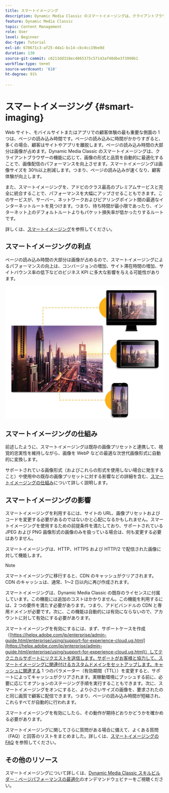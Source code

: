 ```yaml
---
title: スマートイメージング
description: Dynamic Media Classic のスマートイメージングは、クライアントブラウザーの機能に応じて、画像の形式と品質を自動的に最適化することで、画像配信のパフォーマンスを向上させます。それには、既存の画像プリセットを使用します。 スマートイメージングの詳細と、それを使用してページ読み込みの高速化によりカスタマーエクスペリエンス（顧客体験）を向上させる方法について説明します。
feature: Dynamic Media Classic
topic: Content Management
role: User
level: Beginner
doc-type: Tutorial
exl-id: 678671c3-af25-4da1-bc14-cbc4cc19be8d
duration: 130
source-git-commit: c6213dd318ec4865375c57143af40dbe3f3990b1
workflow-type: tm+mt
source-wordcount: '618'
ht-degree: 91%

---
```


# スマートイメージング {#smart-imaging}

Web サイト、モバイルサイトまたはアプリでの顧客体験の最も重要な側面の 1 つは、ページの読み込み時間です。ページの読み込みに時間がかかりすぎると、多くの場合、顧客はサイトやアプリを離脱します。ページの読み込み時間の大部分は画像が占めます。Dynamic Media Classic のスマートイメージングは、クライアントブラウザーの機能に応じて、画像の形式と品質を自動的に最適化することで、画像配信のパフォーマンスを向上させます。スマートイメージングは画像サイズを 30％以上削減します。つまり、ページの読み込みが速くなり、顧客体験が向上します。

また、スマートイメージングを、アドビのクラス最高のプレミアムサービスと完全に統合することで、パフォーマンスを大幅にアップさせることもできます。このサービスが、サーバー、ネットワークおよびピアリングポイント間の最適なインターネットルートを見つけます。つまり、待ち時間が最小限であったり、インターネット上のデフォルトルートよりもパケット損失率が低かったりするルートです。

詳しくは、[スマートイメージング](https://experienceleague.adobe.com/docs/experience-manager-65/assets/dynamic/imaging-faq.html?lang=ja)を参照してください。

## スマートイメージングの利点

ページの読み込み時間の大部分は画像が占めるので、スマートイメージングによるパフォーマンスの向上は、コンバージョンの増加、サイト滞在時間の増加、サイトバウンス率の低下などのビジネス KPI に多大な影響を与える可能性があります。

![画像](assets/smart-imaging/smart-imaging-1.png)

## スマートイメージングの仕組み

前述したように、スマートイメージングは既存の画像プリセットと連携して、視覚的忠実性を維持しながら、画像を WebP などの最適な次世代画像形式に自動的に変換します。

サポートされている画像形式（およびこれらの形式を使用しない場合に発生すること）や使用中の既存の画像プリセットに対する影響などの詳細を含む、[スマートイメージングの仕組み](https://experienceleague.adobe.com/docs/experience-manager-65/assets/dynamic/imaging-faq.html?lang=ja#how-does-smart-imaging-work)について詳しく説明します。

## スマートイメージングの影響

スマートイメージングを利用するには、サイトの URL、画像プリセットおよびコードを変更する必要があるのではないかと心配になるかもしれません。スマートイメージングを使用するための前提条件を満たしており、サポートされている JPEG および PNG 画像形式の画像のみを扱っている場合は、何も変更する必要はありません。

スマートイメージングは、HTTP、HTTPS および HTTP/2 で配信された画像に対して機能します。

>[!NOTE]
>
>スマートイメージングに移行すると、CDN のキャッシュがクリアされます。CDN のキャッシュは、通常、1～2 日以内に再び作成されます。

スマートイメージングは、Dynamic Media Classic の既存のライセンスに付属しています。この機能には追加のコストはかかりません。この機能を利用するには、2 つの要件を満たす必要があります。つまり、アドビバンドルの CDN と専用ドメインが必要です。次に、この機能は自動的には有効にならないので、アカウントに対して有効にする必要があります。

スマートイメージングを有効にするには、まず、サポートケースを作成（[https://helpx.adobe.com/jp/enterprise/admin-guide.html/enterprise/using/support-for-experience-cloud.ug.html](https://helpx.adobe.com/jp/enterprise/admin-guide.html/enterprise/using/support-for-experience-cloud.ug.html)）してテクニカルサポートにリクエストを送信します。サポートがお客様と協力して、スマートイメージングに関連付けるカスタムドメインをセットアップします。キャッシュに関連する 1 つのパラメーター（有効期間（TTL））を変更すると、サポートによってキャッシュがクリアされます。実稼動環境にプッシュする前に、必要に応じてオプションのステージング手順を実行することもできます。次に、スマートイメージングをオンにすると、より小さいサイズの画像を、要求されたのと同じ画質で顧客に配信できます。つまり、ページの読み込み時間が短縮され、これらすべてが自動的に行われます。

スマートイメージングを有効にしたら、その動作が期待どおりかどうかを確かめる必要があります。

スマートイメージングに関してさらに質問がある場合に備えて、よくある質問（FAQ）と回答のリストをまとめました。詳しくは、[スマートイメージングの FAQ](https://experienceleague.adobe.com/docs/experience-manager-65/assets/dynamic/imaging-faq.html?lang=ja) を参照してください。

## その他のリソース

スマートイメージングについて詳しくは、[Dynamic Media Classic スキルビルダー：ページパフォーマンスの最適化](https://seminars.adobeconnect.com/pzc1gw0cihpv)のオンデマンドウェビナーをご視聴ください。
